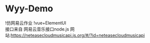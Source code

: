 # Wyy-Demo
!仿网易云作业
!vue+ElementUI   
 接口来自 网易云音乐接口node.js 网站:https://neteasecloudmusicapi.js.org/#/?id=neteasecloudmusicapi  

